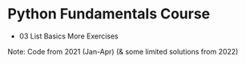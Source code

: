 # Python Fundamentals Course
- 03 List Basics More Exercises

Note: Code from 2021 (Jan-Apr) (& some limited solutions from 2022)
